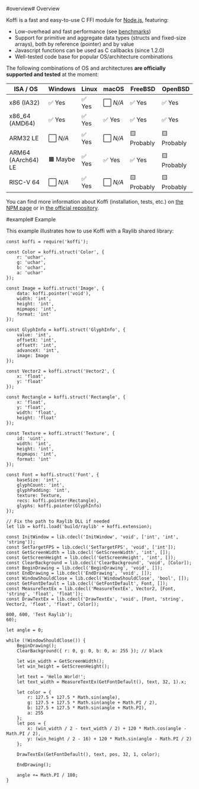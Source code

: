 <!-- Title: koromix.dev — Koffi
     Menu: Koffi
     Created: 2022-05-16 -->

#overview# Overview

Koffi is a fast and easy-to-use C FFI module for [Node.js](https://nodejs.org/), featuring:

* Low-overhead and fast performance (see [benchmarks](https://github.com/Koromix/luigi/tree/master/koffi#benchmarks))
* Support for primitive and aggregate data types (structs and fixed-size arrays), both by reference (pointer) and by value
* Javascript functions can be used as C callbacks (since 1.2.0)
* Well-tested code base for popular OS/architecture combinations

The following combinations of OS and architectures __are officially supported and tested__ at the moment:

ISA / OS           | Windows     | Linux    | macOS       | FreeBSD     | OpenBSD
------------------ | ----------- | -------- | ----------- | ----------- | --------
x86 (IA32)         | ✅ Yes      | ✅ Yes   | ⬜️ *N/A*    | ✅ Yes      | ✅ Yes
x86_64 (AMD64)     | ✅ Yes      | ✅ Yes   | ✅ Yes      | ✅ Yes      | ✅ Yes
ARM32 LE           | ⬜️ *N/A*    | ✅ Yes   | ⬜️ *N/A*    | 🟨 Probably | 🟨 Probably
ARM64 (AArch64) LE | 🟧 Maybe    | ✅ Yes   | ✅ Yes      | ✅ Yes      | 🟨 Probably
RISC-V 64          | ⬜️ *N/A*    | ✅ Yes   | ⬜️ *N/A*    | 🟨 Probably | 🟨 Probably

You can find more information about Koffi (installation, tests, etc.) on [the NPM page](https://www.npmjs.com/package/koffi) or in [the official repository](https://github.com/Koromix/luigi/tree/master/koffi).

#example# Example

This example illustrates how to use Koffi with a Raylib shared library:

    const koffi = require('koffi');

    const Color = koffi.struct('Color', {
        r: 'uchar',
        g: 'uchar',
        b: 'uchar',
        a: 'uchar'
    });

    const Image = koffi.struct('Image', {
        data: koffi.pointer('void'),
        width: 'int',
        height: 'int',
        mipmaps: 'int',
        format: 'int'
    });

    const GlyphInfo = koffi.struct('GlyphInfo', {
        value: 'int',
        offsetX: 'int',
        offsetY: 'int',
        advanceX: 'int',
        image: Image
    });

    const Vector2 = koffi.struct('Vector2', {
        x: 'float',
        y: 'float'
    });

    const Rectangle = koffi.struct('Rectangle', {
        x: 'float',
        y: 'float',
        width: 'float',
        height: 'float'
    });

    const Texture = koffi.struct('Texture', {
        id: 'uint',
        width: 'int',
        height: 'int',
        mipmaps: 'int',
        format: 'int'
    });

    const Font = koffi.struct('Font', {
        baseSize: 'int',
        glyphCount: 'int',
        glyphPadding: 'int',
        texture: Texture,
        recs: koffi.pointer(Rectangle),
        glyphs: koffi.pointer(GlyphInfo)
    });

    // Fix the path to Raylib DLL if needed
    let lib = koffi.load('build/raylib' + koffi.extension);

    const InitWindow = lib.cdecl('InitWindow', 'void', ['int', 'int', 'string']);
    const SetTargetFPS = lib.cdecl('SetTargetFPS', 'void', ['int']);
    const GetScreenWidth = lib.cdecl('GetScreenWidth', 'int', []);
    const GetScreenHeight = lib.cdecl('GetScreenHeight', 'int', []);
    const ClearBackground = lib.cdecl('ClearBackground', 'void', [Color]);
    const BeginDrawing = lib.cdecl('BeginDrawing', 'void', []);
    const EndDrawing = lib.cdecl('EndDrawing', 'void', []);
    const WindowShouldClose = lib.cdecl('WindowShouldClose', 'bool', []);
    const GetFontDefault = lib.cdecl('GetFontDefault', Font, []);
    const MeasureTextEx = lib.cdecl('MeasureTextEx', Vector2, [Font, 'string', 'float', 'float']);
    const DrawTextEx = lib.cdecl('DrawTextEx', 'void', [Font, 'string', Vector2, 'float', 'float', Color]);

    800, 600, 'Test Raylib');
    60);

    let angle = 0;

    while (!WindowShouldClose()) {
        BeginDrawing();
        ClearBackground({ r: 0, g: 0, b: 0, a: 255 }); // black

        let win_width = GetScreenWidth();
        let win_height = GetScreenHeight();

        let text = 'Hello World!';
        let text_width = MeasureTextEx(GetFontDefault(), text, 32, 1).x;

        let color = {
            r: 127.5 + 127.5 * Math.sin(angle),
            g: 127.5 + 127.5 * Math.sin(angle + Math.PI / 2),
            b: 127.5 + 127.5 * Math.sin(angle + Math.PI),
            a: 255
        };
        let pos = {
            x: (win_width / 2 - text_width / 2) + 120 * Math.cos(angle - Math.PI / 2),
            y: (win_height / 2 - 16) + 120 * Math.sin(angle - Math.PI / 2)
        };

        DrawTextEx(GetFontDefault(), text, pos, 32, 1, color);

        EndDrawing();

        angle += Math.PI / 180;
    }
